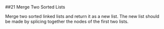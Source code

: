 ##21 Merge Two Sorted Lists 

Merge two sorted linked lists and return it as a new list. The new list should be made by splicing together the nodes of the first two lists.